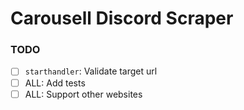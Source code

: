 # Carousell Discord Scraper

### TODO

- [ ] `starthandler`: Validate target url
- [ ] ALL: Add tests
- [ ] ALL: Support other websites
